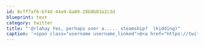 ```yaml
---
id: 8cff7af6-bf4d-44a9-8a89-28b8b03a2c3d
blueprint: text
category: twitter
title: "'@rlahay Yes, perhaps over a..... steamship?  (kidding)"
caption: '<span class="username username_linked">@<a href="https://twitter.com/rlahay" title="Ryan Lahay">rlahay</a></span> Yes, perhaps over a..... steamship?  (kidding)'
---
```

